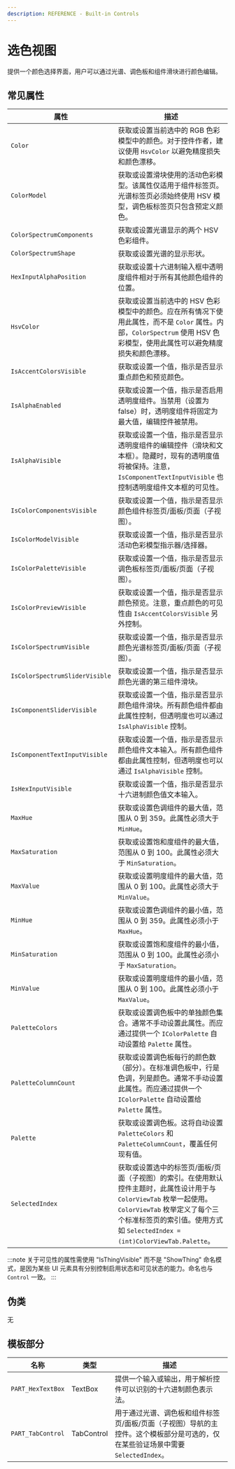 ```yaml
---
description: REFERENCE - Built-in Controls
---
```


# 选色视图

提供一个颜色选择界面，用户可以通过光谱、调色板和组件滑块进行颜色编辑。

## 常见属性

| 属性 | 描述 |
|------|-----|
| `Color` | 获取或设置当前选中的 RGB 色彩模型中的颜色。对于控件作者，建议使用 `HsvColor` 以避免精度损失和颜色漂移。 |
| `ColorModel` | 获取或设置滑块使用的活动色彩模型。该属性仅适用于组件标签页。光谱标签页必须始终使用 HSV 模型，调色板标签页只包含预定义颜色。 |
| `ColorSpectrumComponents` | 获取或设置光谱显示的两个 HSV 色彩组件。 |
| `ColorSpectrumShape` | 获取或设置光谱的显示形状。 |
| `HexInputAlphaPosition` | 获取或设置十六进制输入框中透明度组件相对于所有其他颜色组件的位置。 |
| `HsvColor` | 获取或设置当前选中的 HSV 色彩模型中的颜色。应在所有情况下使用此属性，而不是 `Color` 属性。内部，`ColorSpectrum` 使用 HSV 色彩模型，使用此属性可以避免精度损失和颜色漂移。 |
| `IsAccentColorsVisible` | 获取或设置一个值，指示是否显示重点颜色和预览颜色。 |
| `IsAlphaEnabled` | 获取或设置一个值，指示是否启用透明度组件。当禁用（设置为 false）时，透明度组件将固定为最大值，编辑控件被禁用。 |
| `IsAlphaVisible` | 获取或设置一个值，指示是否显示透明度组件的编辑控件（滑块和文本框）。隐藏时，现有的透明度值将被保持。注意，`IsComponentTextInputVisible` 也控制透明度组件文本框的可见性。 |
| `IsColorComponentsVisible` | 获取或设置一个值，指示是否显示颜色组件标签页/面板/页面（子视图）。 |
| `IsColorModelVisible` | 获取或设置一个值，指示是否显示活动色彩模型指示器/选择器。 |
| `IsColorPaletteVisible` | 获取或设置一个值，指示是否显示调色板标签页/面板/页面（子视图）。 |
| `IsColorPreviewVisible` | 获取或设置一个值，指示是否显示颜色预览。注意，重点颜色的可见性由 `IsAccentColorsVisible` 另外控制。 |
| `IsColorSpectrumVisible` | 获取或设置一个值，指示是否显示颜色光谱标签页/面板/页面（子视图）。 |
| `IsColorSpectrumSliderVisible` | 获取或设置一个值，指示是否显示颜色光谱的第三组件滑块。 |
| `IsComponentSliderVisible` | 获取或设置一个值，指示是否显示颜色组件滑块。所有颜色组件都由此属性控制，但透明度也可以通过 `IsAlphaVisible` 控制。 |
| `IsComponentTextInputVisible` | 获取或设置一个值，指示是否显示颜色组件文本输入。所有颜色组件都由此属性控制，但透明度也可以通过 `IsAlphaVisible` 控制。 |
| `IsHexInputVisible` | 获取或设置一个值，指示是否显示十六进制颜色值文本输入。 |
| `MaxHue` | 获取或设置色调组件的最大值，范围从 0 到 359。此属性必须大于 `MinHue`。 |
| `MaxSaturation` | 获取或设置饱和度组件的最大值，范围从 0 到 100。此属性必须大于 `MinSaturation`。 |
| `MaxValue` | 获取或设置明度组件的最大值，范围从 0 到 100。此属性必须大于 `MinValue`。 |
| `MinHue` | 获取或设置色调组件的最小值，范围从 0 到 359。此属性必须小于 `MaxHue`。 |
| `MinSaturation` | 获取或设置饱和度组件的最小值，范围从 0 到 100。此属性必须小于 `MaxSaturation`。 |
| `MinValue` | 获取或设置明度组件的最小值，范围从 0 到 100。此属性必须小于 `MaxValue`。 |
| `PaletteColors` | 获取或设置调色板中的单独颜色集合。通常不手动设置此属性。而应通过提供一个 `IColorPalette` 自动设置给 `Palette` 属性。 |
| `PaletteColumnCount` | 获取或设置调色板每行的颜色数（部分）。在标准调色板中，行是色调，列是颜色。通常不手动设置此属性。而应通过提供一个 `IColorPalette` 自动设置给 `Palette` 属性。 |
| `Palette` | 获取或设置调色板。这将自动设置 `PaletteColors` 和 `PaletteColumnCount`，覆盖任何现有值。 |
| `SelectedIndex` | 获取或设置选中的标签页/面板/页面（子视图）的索引。在使用默认控件主题时，此属性设计用于与 `ColorViewTab` 枚举一起使用。`ColorViewTab` 枚举定义了每个三个标准标签页的索引值。使用方式如 `SelectedIndex = (int)ColorViewTab.Palette`。 |

:::note
关于可见性的属性需使用 "IsThingVisible" 而不是 "ShowThing" 命名模式，是因为某些 UI 元素具有分别控制启用状态和可见状态的能力。命名也与 `Control` 一致。
:::

## 伪类

无

## 模板部分

| 名称 | 类型 | 描述 |
|------|----- |-----|
| `PART_HexTextBox` | TextBox | 提供一个输入或输出，用于解析控件可以识别的十六进制颜色表示法。 |
| `PART_TabControl` | TabControl | 用于通过光谱、调色板和组件标签页/面板/页面（子视图）导航的主控件。这个模板部分是可选的，仅在某些验证场景中需要 `SelectedIndex`。 |

